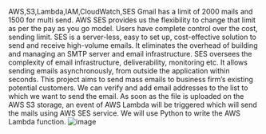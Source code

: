 AWS,S3,Lambda,IAM,CloudWatch,SES
Gmail has a limit of 2000 mails and 1500 for multi send. 
AWS SES provides us the flexibility to change that limit as per the pay as you go model. Users have complete control over the cost, sending limit. 
SES is a server-less, easy to set up, cost-effective solution to send and receive high-volume emails. 
It eliminates the overhead of building and managing an SMTP server and email infrastructure. SES oversees the complexity of email infrastructure, deliverability, monitoring etc.
It allows sending emails asynchronously, from outside the application within seconds. 
This project aims to send mass emails to business firm’s existing potential customers.
We can verify and add email addresses to the list to which we want to send the email. 
As soon as the file is uploaded on the AWS S3 storage, 
an event of AWS Lambda will be triggered which will send the mails using AWS SES service. 
We will use Python to write the AWS Lambda function.
![image](https://github.com/kuk-84/Mass-Emailing-Using-AWS-Lambda-/assets/89506759/969ce4c3-f961-4cc9-a5c1-08301f5a9338)
